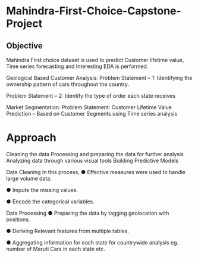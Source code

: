 # Mahindra-First-Choice-Capstone-Project

## Objective
Mahindra First choice dataset is used to predict Customer lifetime value, Time series forecasting and Interesting EDA is performed.

Geological Based Customer Analysis:
Problem Statement – 1: Identifying the ownership pattern of cars throughout the country.

Problem Statement – 2: Identify the type of order each state receives

Market Segmentation: Problem Statement: Customer Lifetime Value Prediction – Based on Customer Segments using Time series analysis

# Approach

Cleaning the data
Processing and preparing the data for further analysis
Analyzing data through various visual tools
Building Predictive Models

Data Cleaning
In this process, 
● Effective measures were used to handle large volume data.

● Impute the missing values.

● Encode the categorical variables.

Data Processing
● Preparing the data by tagging geolocation with positions.

● Deriving Relevant features from multiple tables.

● Aggregating information for each state for countrywide analysis eg. number of Maruti Cars in each state etc.
